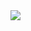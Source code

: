 <img src="https://github-readme-stats.vercel.app/api/top-langs/?username=Carlos-Arce04&layout=compact&theme=dracula&hide=html" />
